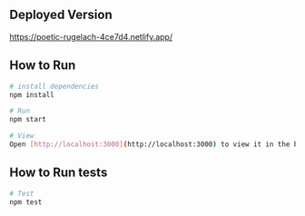 ## Deployed Version

https://poetic-rugelach-4ce7d4.netlify.app/

## How to Run

``` bash
# install dependencies
npm install

# Run 
npm start

# View 
Open [http://localhost:3000](http://localhost:3000) to view it in the browser.

```

## How to Run tests

``` bash
# Test 
npm test

```
